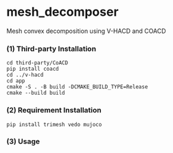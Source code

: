 # mesh_decomposer
Mesh convex decomposition using V-HACD and COACD


### (1) Third-party Installation

```
cd third-party/CoACD
pip install coacd
cd ../v-hacd
cd app
cmake -S . -B build -DCMAKE_BUILD_TYPE=Release
cmake --build build
```

### (2) Requirement Installation
```
pip install trimesh vedo mujoco
```

### (3) Usage
